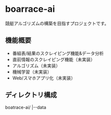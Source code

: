 # boarrace-ai
競艇アルゴリズムの構築を目指すプロジェクトです。

## 機能概要
- 番組表/結果のスクレイピング機能&データ分析
- 直前情報のスクレイピング機能（未実装）
- アルゴリズム（未実装）
- 機械学習（未実装）
- Web/スマホアプリ化（未実装）

## ディレクトリ構成
boatrace-ai/ |--data
